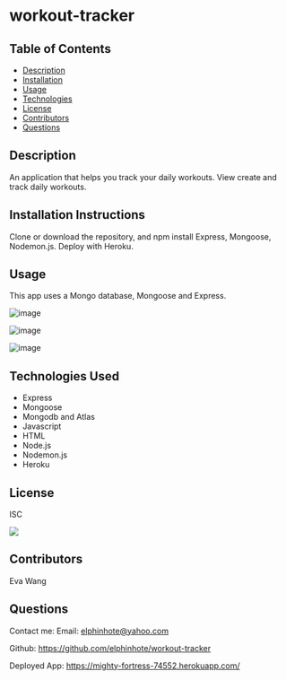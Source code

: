 # workout-tracker


## Table of Contents
* [Description](#description)
* [Installation](#installation)
* [Usage](#usage)
* [Technologies](#technologies)
* [License](#license)
* [Contributors](#contributors)
* [Questions](#questions)

## Description
An application that helps you track your daily workouts. View create and track daily workouts. 

## Installation Instructions
Clone or download the repository, and npm install Express, Mongoose, Nodemon.js. Deploy with Heroku.

## Usage
 This app uses a Mongo database, Mongoose and Express.  
 
![image](https://user-images.githubusercontent.com/65749636/113497736-866cbb00-94bb-11eb-8dbd-1640bc658b0d.png)
 
![image](https://user-images.githubusercontent.com/65749636/113497625-cd0de580-94ba-11eb-8f42-2cd027aec28a.png)

![image](https://user-images.githubusercontent.com/65749636/113373801-7ff60c00-9320-11eb-9eb6-4ca87278e955.png)


## Technologies Used

* Express
* Mongoose
* Mongodb and Atlas
* Javascript
* HTML
* Node.js
* Nodemon.js
* Heroku

## License
ISC

<img src="https://img.shields.io/badge/LICENSE-isc-green"/>


## Contributors
Eva Wang

## Questions
Contact me:
Email: [elphinhote@yahoo.com](elphinhote@yahoo.com)

Github: https://github.com/elphinhote/workout-tracker

Deployed App: https://mighty-fortress-74552.herokuapp.com/


